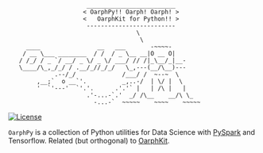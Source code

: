 ```
                      _________________________
                     < OarphPy!! Oarph! Oarph! >
                     <   OarphKit for Python!! >
                      -------------------------
                                    \
                                     \
     ____                __   ___       -~~~~-
    / __ \___ ________  / /  / _ \__ __|O __ O|     
   / /_/ / _ `/ __/ _ \/ _ \/ ___/ // /|_\__/_|__-  
   \____/\_,_/_/ / .__/_//_/_/   \_,---(__/\__)---  
             .--/_/             /___/ /  ~--~  \    
        ,__;`  o __`'.          _,..-/  | \/ |  \   
        '  `'---'  `'.'.      .'.'` |   | /\ |   |
                      .'-...-`.'  _/ /\__    __/\ \_
                        -...-`  ~~~~~    ~~~~    ~~~~~
```

[![License](http://img.shields.io/:license-apache-orange.svg)](http://www.apache.org/licenses/LICENSE-2.0) 

`OarphPy` is a collection of Python utilities for Data Science with
[PySpark](https://spark.apache.org/docs/latest/api/python/) and Tensorflow. 
Related (but orthogonal) to [OarphKit](https://github.com/pwais/oarphkit).

